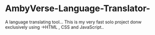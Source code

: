 # AmbyVerse-Language-Translator-
A language translating tool...
This is my very fast solo project donw exclusively using ->HTML , CSS and JavaScript..

